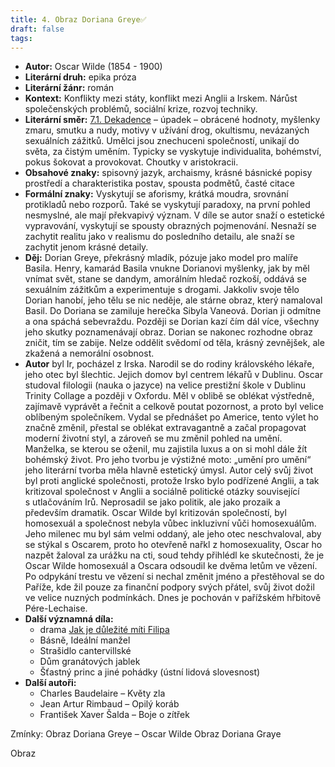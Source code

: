 ```yaml
---
title: 4. Obraz Doriana Greye✅
draft: false
tags:
---
```

 * **Autor:** Oscar Wilde (1854 - 1900)
* **Literární druh:** epika próza
* **Literární žánr:** román
* **Kontext:** Konflikty mezi státy, konflikt mezi Anglii a Irskem. Nárůst společenských problémů, sociální krize, rozvoj techniky.
* **Literární směr:** [7.1. Dekadence](7.1.%20Dekadence.md) – úpadek – obrácené hodnoty, myšlenky zmaru, smutku a nudy, motivy v užívání drog, okultismu, nevázaných sexuálních zážitků. Umělci jsou znechuceni společností, unikají do světa, za čistým uměním. Typicky se vyskytuje individualita, bohémství, pokus šokovat a provokovat. Choutky v aristokracii.
* **Obsahové znaky:** spisovný jazyk, archaismy, krásné básnické popisy prostředí a charakteristika postav, spousta podmětů, časté citace
* **Formální znaky:** Vyskytují se aforismy, krátká moudra, srovnání protikladů nebo rozporů. Také se vyskytují paradoxy, na první pohled nesmyslné, ale mají překvapivý význam. V díle se autor snaží o estetické vypravování, vyskytují se spousty obrazných pojmenování. Nesnaží se zachytit realitu jako v realismu do posledního detailu, ale snaží se zachytit jenom krásné detaily.
* **Děj:** Dorian Greye, překrásný mladík, pózuje jako model pro malíře Basila. Henry, kamarád Basila vnukne Dorianovi myšlenky, jak by měl vnímat svět, stane se dandym, amorálním hledač rozkoší, oddává se sexuálním zážitkům a experimentuje s drogami. Jakkoliv svoje tělo Dorian hanobí, jeho tělu se nic neděje, ale stárne obraz, který namaloval Basil. Do Doriana se zamiluje herečka Sibyla Vaneová. Dorian ji odmítne a ona spáchá sebevraždu. Později se Dorian kazí čím dál více, všechny jeho skutky poznamenávají obraz. Dorian se nakonec rozhodne obraz zničit, tím se zabije. Nelze oddělit svědomí od těla, krásný zevnějšek, ale zkažená a nemorální osobnost.
* **Autor** byl Ir, pocházel z Irska. Narodil se do rodiny královského lékaře, jeho otec byl šlechtic. Jejich domov byl centrem lékařů v Dublinu. Oscar studoval filologii (nauka o jazyce) na velice prestižní škole v Dublinu Trinity Collage a později v Oxfordu. Měl v oblibě se oblékat výstředně, zajímavě vyprávět a řečnit a celkově poutat pozornost, a proto byl velice oblíbeným společníkem. Vydal se přednášet po Americe, tento výlet ho značně změnil, přestal se oblékat extravagantně a začal propagovat moderní životní styl, a zároveň se mu změnil pohled na umění. Manželka, se kterou se oženil, mu zajistila luxus a on si mohl dále žít bohémský život. Pro jeho tvorbu je výstižné moto: „umění pro umění“ jeho literární tvorba měla hlavně estetický úmysl. Autor celý svůj život byl proti anglické společnosti, protože Irsko bylo podřízené Anglii, a tak kritizoval společnost v Anglii a sociálně politické otázky související s utlačováním Irů. Neprosadil se jako politik, ale jako prozaik a především dramatik. Oscar Wilde byl kritizován společností, byl homosexuál a společnost nebyla vůbec inkluzivní vůči homosexuálům. Jeho milenec mu byl sám velmi oddaný, ale jeho otec neschvaloval, aby se stýkal s Oscarem, proto ho otevřeně nařkl z homosexuality, Oscar ho nazpět žaloval za urážku na cti, soud tehdy přihlédl ke skutečnosti, že je Oscar Wilde homosexuál a Oscara odsoudil ke dvěma letům ve vězení. Po odpykání trestu ve vězení si nechal změnit jméno a přestěhoval se do Paříže, kde žil pouze za finanční podpory svých přátel, svůj život dožil ve velice nuzných podmínkách. Dnes je pochován v pařížském hřbitově Pére-Lechaise.
* **Další významná díla:** 
	* drama [Jak je důležité míti Filipa](5.%20Jak%20je%20důležité%20míti%20Filipa✅.md)
	* Básně, Ideální manžel
	* Strašidlo cantervillské
	* Dům granátových jablek
	* Šťastný princ a jiné pohádky (ústní lidová slovesnost)
* **Další autoři:** 
	* Charles Baudelaire – Květy zla
	* Jean Artur Rimbaud – Opilý koráb
	* František Xaver Šalda – Boje o zítřek

Zmínky: 
	Obraz Doriana Greye – Oscar Wilde
	Obraz Doriana Graye

Obraz